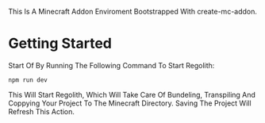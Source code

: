 This Is A Minecraft Addon Enviroment Bootstrapped With create-mc-addon.

# Getting Started
Start Of By Running The Following Command To Start Regolith:

```
npm run dev
```
This Will Start Regolith, Which Will Take Care Of Bundeling, Transpiling And Coppying Your Project To The Minecraft Directory. Saving The Project Will Refresh This Action.